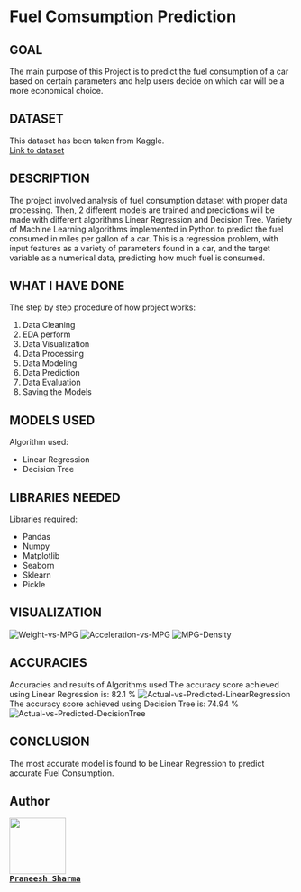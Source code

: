 # Fuel Comsumption Prediction

## GOAL

The main purpose of this Project is to predict the fuel consumption of a car based on certain parameters and help users decide on which car will be a more economical choice.

## DATASET

This dataset has been taken from Kaggle.<br>
[Link to dataset](https://www.kaggle.com/datasets/praneeshsharma/vehicle-fuelconsumption)


## DESCRIPTION

The project involved analysis of fuel consumption dataset with proper data processing. Then, 2 different models are trained and predictions will be made with different algorithms Linear Regression and Decision Tree. Variety of Machine Learning algorithms implemented in Python to predict the fuel consumed in miles per gallon of a car. This is a regression problem, with input features as a variety of parameters found in a car, and the target variable as a numerical data, predicting how much fuel is consumed.

## WHAT I HAVE DONE

The step by step procedure of how project works:
1. Data Cleaning
2. EDA perform
3. Data Visualization
4. Data Processing
5. Data Modeling
6. Data Prediction
7. Data Evaluation
8. Saving the Models

## MODELS USED

Algorithm used:
* Linear Regression
* Decision Tree

## LIBRARIES NEEDED

Libraries required:
* Pandas
* Numpy
* Matplotlib
* Seaborn
* Sklearn
* Pickle


## VISUALIZATION

![Weight-vs-MPG](https://github.com/Praneesh-Sharma/World-of-AI/assets/92104015/78191534-10ec-4eab-adc6-cda8017b2797)
![Acceleration-vs-MPG](https://github.com/Praneesh-Sharma/World-of-AI/assets/92104015/8a45bcd8-42c9-43cf-b95d-e57d21415ef6)
![MPG-Density](https://github.com/Praneesh-Sharma/World-of-AI/assets/92104015/588775d0-d56c-4584-ae04-56ad063a1937)



## ACCURACIES

Accuracies and results of Algorithms used
The accuracy score achieved using Linear Regression is: 82.1 %
![Actual-vs-Predicted-LinearRegression](https://github.com/Praneesh-Sharma/World-of-AI/assets/92104015/79ef3610-2d47-47a8-bd4e-f940930cbb02)
The accuracy score achieved using Decision Tree is: 74.94 %
![Actual-vs-Predicted-DecisionTree](https://github.com/Praneesh-Sharma/World-of-AI/assets/92104015/0a93fa40-0a85-4809-939c-dcd2bb80e24e)

## CONCLUSION
The most accurate model is found to be Linear Regression to predict accurate Fuel Consumption.

## Author
<tr>
  <td align="center"><a href="https://github.com/Praneesh-Sharma"><kbd><img src="https://avatars3.githubusercontent.com/Praneesh-Sharma?size=100" width="100px;" alt=""/><br>
    <b>Praneesh Sharma</b></td>
</tr>
